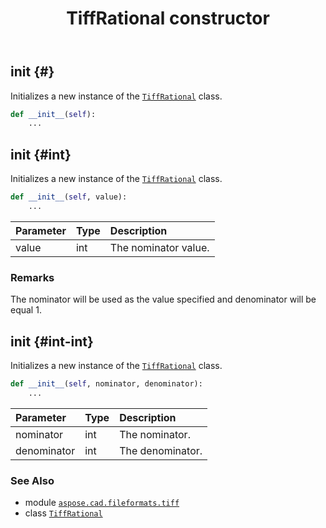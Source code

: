 ﻿---
title: TiffRational constructor
second_title: Aspose.CAD for Python via .NET API References
description: 
type: docs
weight: 10
url: /python-net/aspose.cad.fileformats.tiff/tiffrational/__init__/
is_root: false
---

## __init__ {#}

Initializes a new instance of the [`TiffRational`](/cad/python-net/aspose.cad.fileformats.tiff/tiffrational) class.



```python
def __init__(self):
    ...
```




## __init__ {#int}

Initializes a new instance of the [`TiffRational`](/cad/python-net/aspose.cad.fileformats.tiff/tiffrational) class.



```python
def __init__(self, value):
    ...
```


| Parameter | Type | Description |
| :- | :- | :- |
| value | int | The nominator value. |
### Remarks

The nominator will be used as the value specified and denominator will be equal 1.

## __init__ {#int-int}

Initializes a new instance of the [`TiffRational`](/cad/python-net/aspose.cad.fileformats.tiff/tiffrational) class.



```python
def __init__(self, nominator, denominator):
    ...
```


| Parameter | Type | Description |
| :- | :- | :- |
| nominator | int | The nominator. |
| denominator | int | The denominator. |



### See Also
* module [`aspose.cad.fileformats.tiff`](../../)
* class [`TiffRational`](/cad/python-net/aspose.cad.fileformats.tiff/tiffrational)
